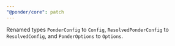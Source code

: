```yaml
---
"@ponder/core": patch
---
```


Renamed types `PonderConfig` to `Config`, `ResolvedPonderConfig` to `ResolvedConfig`, and `PonderOptions` to `Options`.

